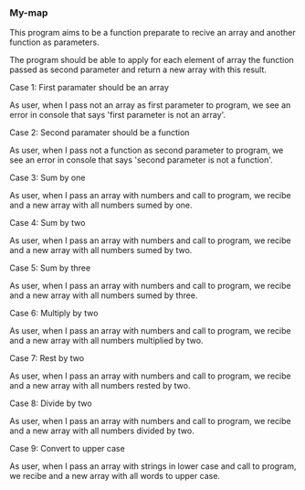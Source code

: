 ### My-map

This program aims to be a function preparate to recive an array and another function as parameters. 

The program should be able to apply for each element of array the function passed as second parameter and return a new array with this result. 

Case 1:
First paramater should be an array

As user, when I pass not an array as first parameter to program, we see an error in console that says 'first parameter is not an array'.

Case 2:
Second paramater should be a function

As user, when I pass not a function as second parameter to program, we see an error in console that says 'second parameter is not a function'.

Case 3:
Sum by one

As user, when I pass an array with numbers and call to program, we recibe and a new array with all numbers sumed by one.

Case 4:
Sum by two

As user, when I pass an array with numbers and call to program, we recibe and a new array with all numbers sumed by two.


Case 5:
Sum by three

As user, when I pass an array with numbers and call to program, we recibe and a new array with all numbers sumed by three.

Case 6:
Multiply by two

As user, when I pass an array with numbers and call to program, we recibe and a new array with all numbers multiplied by two.

Case 7:
Rest by two

As user, when I pass an array with numbers and call to program, we recibe and a new array with all numbers rested by two.

Case 8:
Divide by two

As user, when I pass an array with numbers and call to program, we recibe and a new array with all numbers divided by two.

Case 9:
Convert to upper case

As user, when I pass an array with strings in lower case and call to program, we recibe and a new array with all words to upper case.